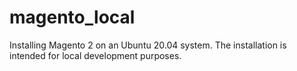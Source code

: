 # magento_local
Installing Magento 2 on an Ubuntu 20.04 system. The installation is intended for local development purposes. 
